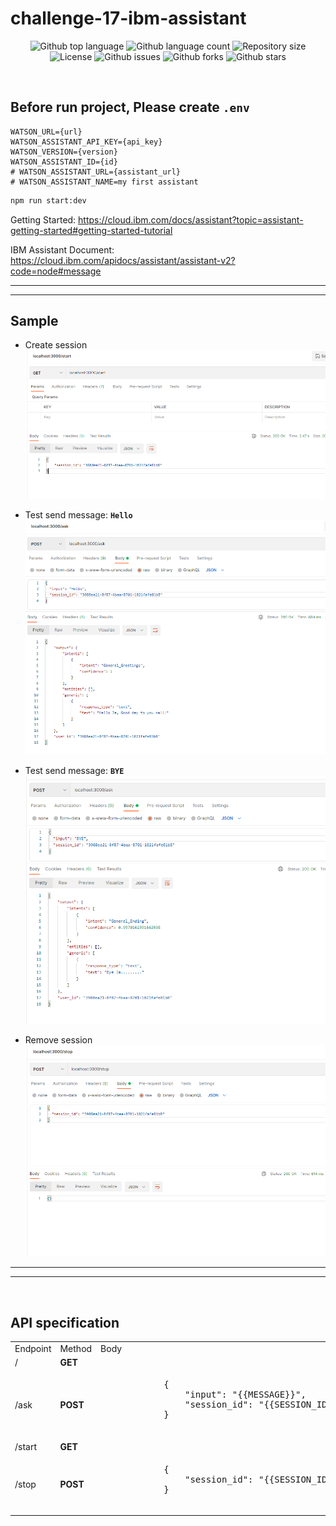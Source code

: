# challenge-17-ibm-assistant

<p align="center">
  <img alt="Github top language" src="https://img.shields.io/github/languages/top/wutchara/challenge-17-ibm-assistant?color=56BEB8">
  <img alt="Github language count" src="https://img.shields.io/github/languages/count/wutchara/challenge-17-ibm-assistant?color=56BEB8">
  <img alt="Repository size" src="https://img.shields.io/github/repo-size/wutchara/challenge-17-ibm-assistant?color=56BEB8">
  <img alt="License" src="https://img.shields.io/github/license/wutchara/challenge-17-ibm-assistant?color=56BEB8">
  <img alt="Github issues" src="https://img.shields.io/github/issues/wutchara/challenge-17-ibm-assistant?color=56BEB8" />
  <img alt="Github forks" src="https://img.shields.io/github/forks/wutchara/challenge-17-ibm-assistant?color=56BEB8" />
  <img alt="Github stars" src="https://img.shields.io/github/stars/wutchara/challenge-17-ibm-assistant?color=56BEB8" />
</p>
<br>

## Before run project, Please create `.env`
```
WATSON_URL={url}
WATSON_ASSISTANT_API_KEY={api_key}
WATSON_VERSION={version}
WATSON_ASSISTANT_ID={id}
# WATSON_ASSISTANT_URL={assistant_url}
# WATSON_ASSISTANT_NAME=my first assistant
```


```bash
npm run start:dev
```

Getting Started: https://cloud.ibm.com/docs/assistant?topic=assistant-getting-started#getting-started-tutorial

IBM Assistant Document: https://cloud.ibm.com/apidocs/assistant/assistant-v2?code=node#message

<be />

---

---

## Sample

- Create session
![image info](https://github.com/wutchara/challenge-17-ibm-assistant/blob/main/images/1_create_session.PNG)

- Test send message: **`Hello`**
![image info](https://github.com/wutchara/challenge-17-ibm-assistant/blob/main/images/2_say_hello.PNG)

- Test send message: **`BYE`**
![image info](https://github.com/wutchara/challenge-17-ibm-assistant/blob/main/images/3_bye.PNG)

- Remove session
![image info](https://github.com/wutchara/challenge-17-ibm-assistant/blob/main/images/4_remove_session.PNG)

---

---

<br />

## API specification

<table>
    <tr>
        <td> Endpoint </td> <td> Method </td> <td> Body </td>
    </tr>
    <tr>
        <td> / </td> <td> <b>GET</b> </td> <td>  </td>
    </tr>
    <tr>
        <td> /ask </td> <td> <b>POST</b> </td>
        <td> 
            <pre>
            {
                "input": "{{MESSAGE}}",
                "session_id": "{{SESSION_ID}}"
            }
            </pre>
        </td>
    </tr>
    <tr>
        <td> /start </td> <td> <b>GET</b> </td> <td>  </td>
    </tr>
    <tr>
        <td> /stop </td> <td> <b>POST</b> </td>
        <td> 
            <pre>
            {
                "session_id": "{{SESSION_ID}}"
            }
            </pre>
        </td>
    </tr>
</table>
